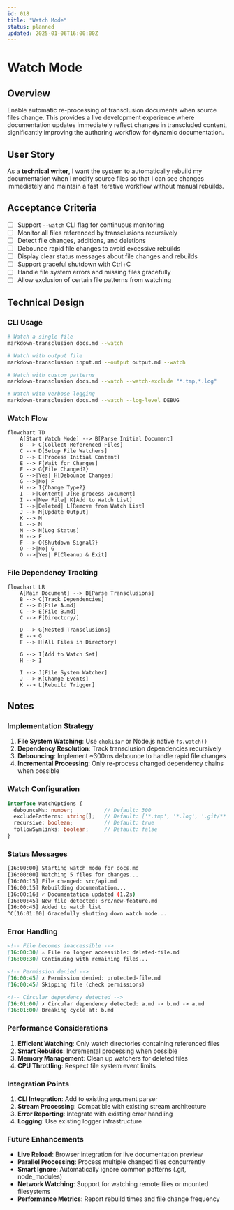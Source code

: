 ```yaml
---
id: 018
title: "Watch Mode"
status: planned
updated: 2025-01-06T16:00:00Z
---
```


# Watch Mode

## Overview

Enable automatic re-processing of transclusion documents when source files change. This provides a live development experience where documentation updates immediately reflect changes in transcluded content, significantly improving the authoring workflow for dynamic documentation.

## User Story

As a **technical writer**, I want the system to automatically rebuild my documentation when I modify source files so that I can see changes immediately and maintain a fast iterative workflow without manual rebuilds.

## Acceptance Criteria

- [ ] Support `--watch` CLI flag for continuous monitoring
- [ ] Monitor all files referenced by transclusions recursively
- [ ] Detect file changes, additions, and deletions
- [ ] Debounce rapid file changes to avoid excessive rebuilds
- [ ] Display clear status messages about file changes and rebuilds
- [ ] Support graceful shutdown with Ctrl+C
- [ ] Handle file system errors and missing files gracefully
- [ ] Allow exclusion of certain file patterns from watching

## Technical Design

### CLI Usage

```bash
# Watch a single file
markdown-transclusion docs.md --watch

# Watch with output file
markdown-transclusion input.md --output output.md --watch

# Watch with custom patterns
markdown-transclusion docs.md --watch --watch-exclude "*.tmp,*.log"

# Watch with verbose logging
markdown-transclusion docs.md --watch --log-level DEBUG
```

### Watch Flow

```mermaid
flowchart TD
    A[Start Watch Mode] --> B[Parse Initial Document]
    B --> C[Collect Referenced Files]
    C --> D[Setup File Watchers]
    D --> E[Process Initial Content]
    E --> F[Wait for Changes]
    F --> G{File Changed?}
    G -->|Yes| H[Debounce Changes]
    G -->|No| F
    H --> I{Change Type?}
    I -->|Content| J[Re-process Document]
    I -->|New File| K[Add to Watch List]
    I -->|Deleted| L[Remove from Watch List]
    J --> M[Update Output]
    K --> M
    L --> M
    M --> N[Log Status]
    N --> F
    F --> O{Shutdown Signal?}
    O -->|No| G
    O -->|Yes| P[Cleanup & Exit]
```

### File Dependency Tracking

```mermaid
flowchart LR
    A[Main Document] --> B[Parse Transclusions]
    B --> C[Track Dependencies]
    C --> D[File A.md]
    C --> E[File B.md]
    C --> F[Directory/]
    
    D --> G[Nested Transclusions]
    E --> G
    F --> H[All Files in Directory]
    
    G --> I[Add to Watch Set]
    H --> I
    
    I --> J[File System Watcher]
    J --> K[Change Events]
    K --> L[Rebuild Trigger]
```

## Notes

### Implementation Strategy

1. **File System Watching**: Use `chokidar` or Node.js native `fs.watch()`
2. **Dependency Resolution**: Track transclusion dependencies recursively
3. **Debouncing**: Implement ~300ms debounce to handle rapid file changes
4. **Incremental Processing**: Only re-process changed dependency chains when possible

### Watch Configuration

```typescript
interface WatchOptions {
  debounceMs: number;          // Default: 300
  excludePatterns: string[];   // Default: ['*.tmp', '*.log', '.git/**']
  recursive: boolean;          // Default: true
  followSymlinks: boolean;     // Default: false
}
```

### Status Messages

```bash
[16:00:00] Starting watch mode for docs.md
[16:00:00] Watching 5 files for changes...
[16:00:15] File changed: src/api.md
[16:00:15] Rebuilding documentation...
[16:00:16] ✓ Documentation updated (1.2s)
[16:00:45] New file detected: src/new-feature.md
[16:00:45] Added to watch list
^C[16:01:00] Gracefully shutting down watch mode...
```

### Error Handling

```markdown
<!-- File becomes inaccessible -->
[16:00:30] ⚠ File no longer accessible: deleted-file.md
[16:00:30] Continuing with remaining files...

<!-- Permission denied -->
[16:00:45] ✗ Permission denied: protected-file.md
[16:00:45] Skipping file (check permissions)

<!-- Circular dependency detected -->
[16:01:00] ✗ Circular dependency detected: a.md -> b.md -> a.md
[16:01:00] Breaking cycle at: b.md
```

### Performance Considerations

1. **Efficient Watching**: Only watch directories containing referenced files
2. **Smart Rebuilds**: Incremental processing when possible
3. **Memory Management**: Clean up watchers for deleted files
4. **CPU Throttling**: Respect file system event limits

### Integration Points

1. **CLI Integration**: Add to existing argument parser
2. **Stream Processing**: Compatible with existing stream architecture
3. **Error Reporting**: Integrate with existing error handling
4. **Logging**: Use existing logger infrastructure

### Future Enhancements

- **Live Reload**: Browser integration for live documentation preview
- **Parallel Processing**: Process multiple changed files concurrently
- **Smart Ignore**: Automatically ignore common patterns (.git, node_modules)
- **Network Watching**: Support for watching remote files or mounted filesystems
- **Performance Metrics**: Report rebuild times and file change frequency